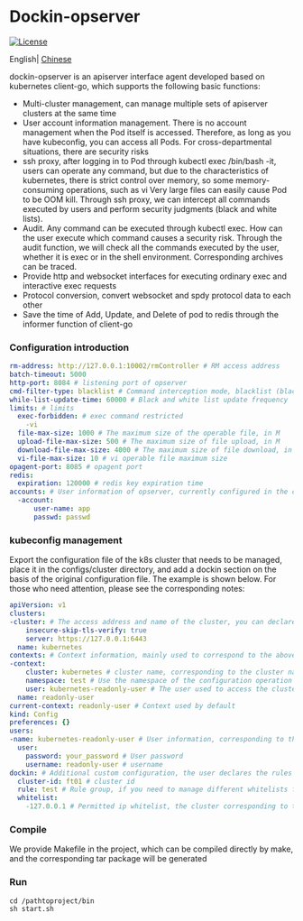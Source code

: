 # Dockin-opserver
[![License](https://img.shields.io/badge/license-Apache%202-4EB1BA.svg)](https://www.apache.org/licenses/LICENSE-2.0.html)

English| [Chinese](README.zh-CN.md) 

dockin-opserver is an apiserver interface agent developed based on kubernetes client-go, which supports the following basic functions:
- Multi-cluster management, can manage multiple sets of apiserver clusters at the same time
- User account information management. There is no account management when the Pod itself is accessed. Therefore, as long as you have kubeconfig, you can access all Pods. For cross-departmental situations, there are security risks
- ssh proxy, after logging in to Pod through kubectl exec /bin/bash -it, users can operate any command, but due to the characteristics of kubernetes, there is strict control over memory, so some memory-consuming operations, such as vi Very large files can easily cause Pod to be OOM kill. Through ssh proxy, we can intercept all commands executed by users and perform security judgments (black and white lists).
- Audit. Any command can be executed through kubectl exec. How can the user execute which command causes a security risk. Through the audit function, we will check all the commands executed by the user, whether it is exec or in the shell environment. Corresponding archives can be traced.
- Provide http and websocket interfaces for executing ordinary exec and interactive exec requests
- Protocol conversion, convert websocket and spdy protocol data to each other
- Save the time of Add, Update, and Delete of pod to redis through the informer function of client-go

### Configuration introduction
```yaml
rm-address: http://127.0.0.1:10002/rmController # RM access address
batch-timeout: 5000
http-port: 8084 # listening port of opserver
cmd-filter-type: blacklist # Command interception mode, blacklist (blacklist), whitelist (whitelist)
while-list-update-time: 60000 # Black and white list update frequency
limits: # limits
  exec-forbidden: # exec command restricted
    -vi
  file-max-size: 1000 # The maximum size of the operable file, in M
  upload-file-max-size: 500 # The maximum size of file upload, in M
  download-file-max-size: 4000 # The maximum size of file download, in M
  vi-file-max-size: 10 # vi operable file maximum size
opagent-port: 8085 # opagent port
redis:
  expiration: 120000 # redis key expiration time
accounts: # User information of opserver, currently configured in the configuration file
  -account:
      user-name: app
      passwd: passwd
```

### kubeconfig management
Export the configuration file of the k8s cluster that needs to be managed, place it in the configs/cluster directory, and add a dockin section on the basis of the original configuration file. The example is shown below. For those who need attention, please see the corresponding notes:
```yaml
apiVersion: v1
clusters:
-cluster: # The access address and name of the cluster, you can declare multiple
    insecure-skip-tls-verify: true
    server: https://127.0.0.1:6443
  name: kubernetes
contexts: # Context information, mainly used to correspond to the above cluster information, set up some configurations
-context:
    cluster: kubernetes # cluster name, corresponding to the cluster name in the cluster section
    namespace: test # Use the namespace of the configuration operation
    user: kubernetes-readonly-user # The user used to access the cluster
  name: readonly-user
current-context: readonly-user # Context used by default
kind: Config
preferences: {}
users:
-name: kubernetes-readonly-user # User information, corresponding to the user in the context section
  user:
    password: your_password # User password
    username: readonly-user # username
dockin: # Additional custom configuration, the user declares the rules applicable to the cluster and the corresponding cluster id, and declares the default whitelist
  cluster-id: ft01 # cluster id
  rule: test # Rule group, if you need to manage different whitelists for a certificate, you can use rule extension
  whitelist:
    -127.0.0.1 # Permitted ip whitelist, the cluster corresponding to the current certificate, only these ips are allowed to access
```

### Compile
We provide Makefile in the project, which can be compiled directly by make, and the corresponding tar package will be generated

### Run
```shell
cd /pathtoproject/bin
sh start.sh
```